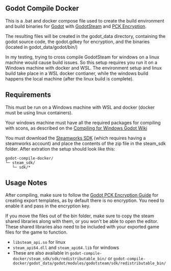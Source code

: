 ## Godot Compile Docker

This is a .bat and docker compose file used to create the build environment and build binaries for [Godot](https://godotengine.org/) with [GodotSteam](https://godotsteam.com/) and [PCK Encryption](https://docs.godotengine.org/en/stable/contributing/development/compiling/compiling_with_script_encryption_key.html).

The resulting files will be created in the godot_data directory, containing the godot source code, the godot.gdkey for encryption, and the binaries (located in godot_data/godot/bin/)

In my testing, trying to cross compile GodotSteam for windows on a linux machine would cause build issues. So this setup requires you run it on a Windows machine with docker and WSL. 
The environment setup and linux build take place in a WSL docker contianer, while the windows build happens the local machine (after the linux build is complete).



## Requirements
This must be run on a Windows machine with WSL and docker (docker must be using linux containers).

Your windows machine must have all the required packages for compiling with scons, as described on the [Compiling for Windows Godot Wiki](https://docs.godotengine.org/en/stable/contributing/development/compiling/compiling_for_windows.html)

You must download the [Steamworks SDK](https://partner.steamgames.com/?ref=stebet.net) (which requires having a steamworks account) and place the contents of the zip file in the steam_sdk folder.
After extration the setup should look like this:
```
godot-compile-docker/
└─ steam_sdk/
   └─ sdk/*
```

## Usage Notes
After compiling, make sure to follow the [Godot PCK Encryption Guide](https://docs.godotengine.org/en/stable/contributing/development/compiling/compiling_with_script_encryption_key.html) for creating export templates, as by default  there is no encryption. You need to enable it and pass in the encryption key.


If you move the files out of the bin folder, make sure to copy the steam shared libraries along with them, or you won't be able to open the editor. These shared libraries also need to be included with your exported game files for the game to function.
- `libsteam_api.so` for linux
- `steam_api64.dll` and `steam_api64.lib` for windows
- These are also available in `godot-compile-docker/steam_sdk/sdk/redistributable_bin/` or `godot-compile-docker/godot_data/godot/modules/godotsteam/sdk/redistributable_bin/` 
